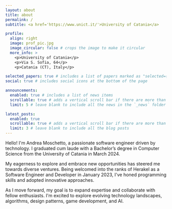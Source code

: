 ```yaml
---
layout: about
title: about
permalink: /
subtitle: <a href='https://www.unict.it/'>University of Catania</a>

profile:
  align: right
  image: prof_pic.jpg
  image_circular: false # crops the image to make it circular
  more_info: >
    <p>University of Catania</p>
    <p>Via S. Sofia, 64</p>
    <p>Catania (CT), Italy</p>

selected_papers: true # includes a list of papers marked as "selected={true}"
social: true # includes social icons at the bottom of the page

announcements:
  enabled: true # includes a list of news items
  scrollable: true # adds a vertical scroll bar if there are more than 3 news items
  limit: 5 # leave blank to include all the news in the `_news` folder

latest_posts:
  enabled: true
  scrollable: true # adds a vertical scroll bar if there are more than 3 new posts items
  limit: 3 # leave blank to include all the blog posts
---
```


Hello! I'm Andrea Moschetto, a passionate software engineer driven by technology. I graduated cum laude with a Bachelor’s degree in Computer Science from the University of Catania in March 2024.

My eagerness to explore and embrace new opportunities has steered me towards diverse ventures. Being welcomed into the ranks of Herakel as a Software Engineer and Developer in January 2023, I've honed programming skills and adopted innovative approaches.

As I move forward, my goal is to expand expertise and collaborate with fellow enthusiasts. I'm excited to explore evolving technology landscapes, algorithms, design patterns, game development, and AI.